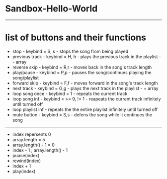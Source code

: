 # Sandbox-Hello-World
---
# list of buttons and their functions
  - stop - keybind = S, s - stops the song from being played 
  - previous track - keybind = H, h  - plays the previous track in the playlist - - array
  - reverse skip - keybind = R,r - moves back in the song's track length 
  - play/pause - keybind = P,p - pauses the song/continues playing the song/playlist
  - forward skip - keybind = F,f - moves forward in the song's track length
  - next track - keybind = G,g - plays the next track in the playlist - + array
  - loop song once - keybind = 1 - repeats the current track
  - loop song inf - keybind = >= 9, != 1 - reapeats the current track infinitely until turned off
  - loop playlist inf - repeats the the entire playlist infinitely until turned off
  - mute button - keybind = S,s - defens the song while it continues the song

---
 - index repersents 0
 - array.length = 5
 - array.length() - 1 = 0
 - index - 1 ; array.length() - 1
 - puase(index)
 - rewind(index)
 - index + 1
 - play(index)
